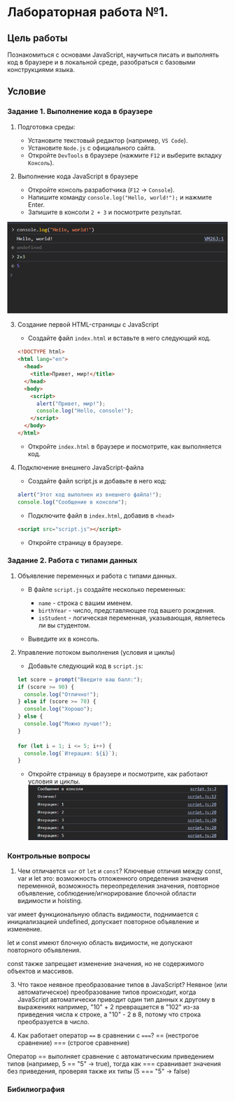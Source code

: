 # Лабораторная работа №1. 

## Цель работы

Познакомиться с основами JavaScript, научиться писать и выполнять код в браузере и в локальной среде, разобраться с базовыми конструкциями языка.

## Условие

### Задание 1. Выполнение кода в браузере

1. Подготовка среды:

   - Установите текстовый редактор (например, `VS Code`).
   - Установите `Node.js` с официального сайта.
   - Откройте `DevTools` в браузере (нажмите `F12` и выберите вкладку `Консоль`).

2. Выполнение кода JavaScript в браузере

   - Откройте консоль разработчика (`F12` → `Console`).
   - Напишите команду `console.log("Hello, world!");` и нажмите Enter.
   - Запишите в консоли `2 + 3` и посмотрите результат.


![alt text](image.png)


3. Создание первой HTML-страницы с JavaScript

   - Создайте файл `index.html` и вставьте в него следующий код.

   ```html
   <!DOCTYPE html>
   <html lang="en">
     <head>
       <title>Привет, мир!</title>
     </head>
     <body>
       <script>
         alert("Привет, мир!");
         console.log("Hello, console!");
       </script>
     </body>
   </html>
   ```

   - Откройте `index.html` в браузере и посмотрите, как выполняется код.

4. Подключение внешнего JavaScript-файла

   - Создайте файл script.js и добавьте в него код:

   ```javascript
   alert("Этот код выполнен из внешнего файла!");
   console.log("Сообщение в консоли");
   ```

   - Подключите файл в `index.html`, добавив в `<head>`

   ```html
   <script src="script.js"></script>
   ```

   - Откройте страницу в браузере.

### Задание 2. Работа с типами данных

1. Объявление переменных и работа с типами данных.

   - В файле `script.js` создайте несколько переменных:

     - `name` - строка с вашим именем.
     - `birthYear` - число, представляющее год вашего рождения.
     - `isStudent` - логическая переменная, указывающая, являетесь ли вы студентом.

   - Выведите их в консоль.

2. Управление потоком выполнения (условия и циклы)

   - Добавьте следующий код в `script.js`:

   ```javascript
   let score = prompt("Введите ваш балл:");
   if (score >= 90) {
     console.log("Отлично!");
   } else if (score >= 70) {
     console.log("Хорошо");
   } else {
     console.log("Можно лучше!");
   }

   for (let i = 1; i <= 5; i++) {
     console.log(`Итерация: ${i}`);
   }
   ```

   - Откройте страницу в браузере и посмотрите, как работают условия и циклы.
   ![alt text](image-1.png)

### Контрольные вопросы

1. Чем отличается `var` от `let` и `const`?
Ключевые отличия между const, var и let это: возможность отложенного определения значения переменной, возможность переопределения значения, повторное объявление, соблюдение/игнорирование блочной области видимости и hoisting.

var имеет функциональную область видимости, поднимается с инициализацией undefined, допускает повторное объявление и изменение.

let и const имеют блочную область видимости, не допускают повторного объявления.

const также запрещает изменение значения, но не содержимого объектов и массивов.

3. Что такое неявное преобразование типов в JavaScript? 
Неявное (или автоматическое) преобразование типов происходит, когда JavaScript автоматически приводит один тип данных к другому в выражениях например, "10" + 2 превращается в "102" из-за приведения числа к строке, а "10" - 2 в 8, потому что строка преобразуется в число.

5. Как работает оператор `==` в сравнении с `===`?
== (нестрогое сравнение)
=== (строгое сравнение)

Оператор == выполняет сравнение с автоматическим приведением типов (например, 5 == "5" → true), тогда как === сравнивает значения без приведения, проверяя также их типы (5 === "5" → false)


###  Бибилиография 
